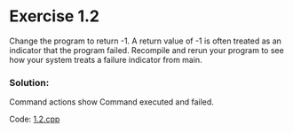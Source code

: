 # Exercise 1.2
Change the program to return -1. A return value of -1 is often treated as an indicator that the program failed. Recompile and rerun your program to see how your system treats a failure indicator from main.

### Solution:

Command actions show Command executed and failed.

Code: [1.2.cpp](../exercises/1.2.cpp)